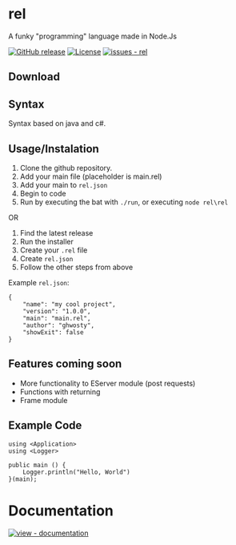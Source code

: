 
# rel

A funky "programming" language made in Node.Js

[![GitHub release](https://img.shields.io/github/release/ghwosty/rel?include_prereleases=&sort=semver&color=blue)](https://github.com/ghwosty/rel/releases/)
[![License](https://img.shields.io/badge/License-MIT-blue)](#license)
[![issues - rel](https://img.shields.io/github/issues/ghwosty/rel)](https://github.com/ghwosty/rel/issues)

## Download



## Syntax

Syntax based on java and c#.

## Usage/Instalation

1. Clone the github repository.
2. Add your main file (placeholder is main.rel)
3. Add your main to `rel.json`
4. Begin to code
5. Run by executing the bat with `./run`, or executing `node rel\rel`

OR

1. Find the latest release
2. Run the installer
3. Create your `.rel` file
4. Create `rel.json`
5. Follow the other steps from above

Example `rel.json`:

```
{
    "name": "my cool project",
    "version": "1.0.0",
    "main": "main.rel",
    "author": "ghwosty",
    "showExit": false
}
```

## Features coming soon

- More functionality to EServer module (post requests)
- Functions with returning
- Frame module


## Example Code

```
using <Application>
using <Logger>

public main () {
    Logger.println("Hello, World")
}(main);
```

# Documentation
[![view - documentation](https://img.shields.io/badge/view-Documentation-blue?style=for-the-badge)](https://github.com/ghwosty/rel/blob/main/documentation/quickstart.md "View Documentation")
